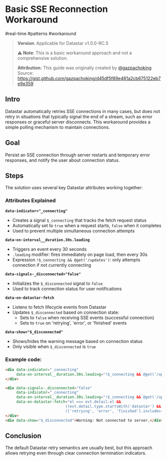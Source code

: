 # Basic SSE Reconnection Workaround

#real-time #patterns #workaround

> **Version**: Applicable for Datastar v1.0.0-RC.5
>
> **⚠️ Note**: This is a basic workaround approach and not a comprehensive solution.
>
> **Attribution:** This guide was originally created by [@gazpachoking](https://github.com/gazpachoking)
> Source: https://gist.github.com/gazpachoking/d45df5f89e481a2cb675122eb7e9e359

## Intro

Datastar automatically retries SSE connections in many cases, but does not retry in situations that typically signal the end of a stream, such as error responses or graceful server disconnects. This workaround provides a simple polling mechanism to maintain connections.

## Goal

Persist an SSE connection through server restarts and temporary error responses, and notify the user about connection status.

## Steps

The solution uses several key Datastar attributes working together:

### Attributes Explained

**`data-indicator="_connecting"`**
- Creates a signal `$_connecting` that tracks the fetch request status
- Automatically set to `true` when a request starts, `false` when it completes
- Used to prevent multiple simultaneous connection attempts

**`data-on-interval__duration.30s.leading`**
- Triggers an event every 30 seconds
- `.leading` modifier: fires immediately on page load, then every 30s
- Expression `!$_connecting && @get('/updates')`: only attempts connection if not currently connecting

**`data-signals-_disconnected="false"`**
- Initializes the `$_disconnected` signal to `false`
- Used to track connection status for user notifications

**`data-on-datastar-fetch`**
- Listens to fetch lifecycle events from Datastar
- Updates `$_disconnected` based on connection state:
  - Sets to `false` when receiving SSE events (successful connection)
  - Sets to `true` on 'retrying', 'error', or 'finished' events

**`data-show="$_disconnected"`**
- Shows/hides the warning message based on connection status
- Only visible when `$_disconnected` is `true`

### Example code:

```html
<div data-indicator="_connecting"
     data-on-interval__duration.30s.leading="!$_connecting && @get('/updates')">
</div>

<div data-signals-_disconnected="false"
     data-indicator="_connecting"
     data-on-interval__duration.30s.leading="!$_connecting && @get('/updates')"
     data-on-datastar-fetch="el === evt.detail.el &&
                           ((evt.detail.type.startsWith('datastar') && ($_disconnected = false)) ||
                           (['retrying', 'error', 'finished'].includes(evt.detail.type) && ($_disconnected = true)))">
</div>
<div data-show="$_disconnected">Warning: Not connected to server.</div>
```

## Conclusion

The default Datastar retry semantics are usually best, but this approach allows retrying even through clear connection termination indicators.
